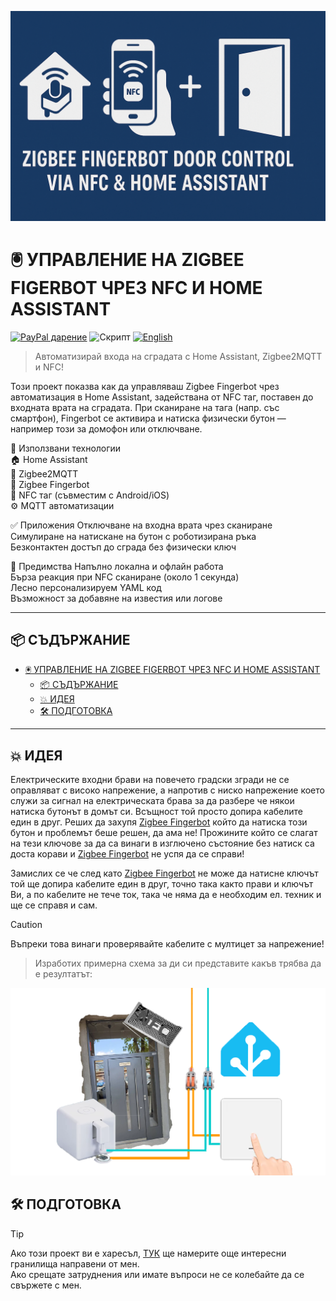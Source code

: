 ![BANNER](/img/banner_HASS-Fingerbot-NFC-Door.png)
# 🖲️ УПРАВЛЕНИЕ НА ZIGBEE FIGERBOT ЧРЕЗ NFC И HOME ASSISTANT
[![PayPal дарение](https://img.shields.io/badge/PayPal-Дари-синьо?logo=paypal)](https://www.paypal.com/donate/?hosted_button_id=AAWFZVF2XCP5A)
![Скрипт](https://img.shields.io/badge/logo-yaml-green?logo=yaml)
[![English](https://img.shields.io/badge/ENGLICH-language-green?logo=translate&labelColor=gray&style=flat-square&link=https://example.com/en)](README.md)

> Автоматизирай входа на сградата с Home Assistant, Zigbee2MQTT и NFC!

Този проект показва как да управляваш Zigbee Fingerbot чрез автоматизация в Home Assistant, задействана от NFC таг, поставен до входната врата на сградата. При сканиране на тага (напр. със смартфон), Fingerbot се активира и натиска физически бутон — например този за домофон или отключване.

🔧 Използвани технологии<br>
🏠 Home Assistant<br>
📶 Zigbee2MQTT<br>
🤖 Zigbee Fingerbot<br>
📱 NFC таг (съвместим с Android/iOS)<br>
⚙️ MQTT автоматизации

✅ Приложения
Отключване на входна врата чрез сканиране<br>
Симулиране на натискане на бутон с роботизирана ръка<br>
Безконтактен достъп до сграда без физически ключ<br>

🚀 Предимства
Напълно локална и офлайн работа<br>
Бърза реакция при NFC сканиране (около 1 секунда)<br>
Лесно персонализируем YAML код<br>
Възможност за добавяне на известия или логове

---

## 📦 СЪДЪРЖАНИЕ

- [🖲️ УПРАВЛЕНИЕ НА ZIGBEE FIGERBOT ЧРЕЗ NFC И HOME ASSISTANT](#️-управление-на-zigbee-figerbot-чрез-nfc-и-home-assistant)
	- [📦 СЪДЪРЖАНИЕ](#-съдържание)
	- [💥 ИДЕЯ](#-идея)
	- [🛠️ ПОДГОТОВКА](#️-подготовка)

---

## 💥 ИДЕЯ
Електрическите входни брави на повечето градски згради не се оправляват с високо напрежение, а напротив с ниско напрежение което служи за сигнал на електрическата брава за да разбере че някои натиска бутонът в домът си. Всъщност той просто допира кабелите един в друг. Реших да захупя [Zigbee Fingerbot]([figerbot]) който да натиска този бутон и проблемът беше решен, да ама не! Прожините който се слагат на тези ключове за да са винаги в изглючено състояние без натиск са доста корави и [Zigbee Fingerbot]([figerbot]) не успя да се справи!
<br>

Замислих се че след като [Zigbee Fingerbot]([figerbot]) не може да натисне ключът той ще допира кабелите един в друг, точно така както прави и ключът Ви, а по кабелите не тече ток, така че няма да е необходим ел. техник и ще се справя и сам.<br>

> [!CAUTION]
> Въпреки това винаги проверявайте кабелите с мултицет за напрежение!

> Изработих примерна схема за ди си представите какъв трябва да е резултатът:

![shema](/img/shema_HASS-Fingerbot-HFC-Door.png)



## 🛠️ ПОДГОТОВКА



> [!TIP]
> Ако този проект ви е харесъл, [ТУК](https://github.com/Bacard1?tab=repositories) ще намерите още интересни гранилища направени от мен.<br>
> Ако срещате затруднения или имате въпроси не се колебайте да се свържете с мен.

[figerbot]: https://de.aliexpress.com/item/1005008341830865.html?spm=a2g0o.order_list.order_list_main.363.21c85c5f8qzzfj&gatewayAdapt=glo2deu
[NFCtag1]: https://de.aliexpress.com/item/1005007613908773.html?spm=a2g0o.order_list.order_list_main.394.21c85c5f8qzzfj&gatewayAdapt=glo2deu
[NFCtag2]: https://de.aliexpress.com/item/1005006332360160.html?spm=a2g0o.order_list.order_list_main.217.21c85c5f8qzzfj&gatewayAdapt=glo2deu